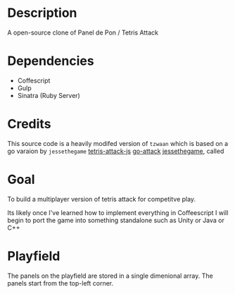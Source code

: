 # Description

A open-source clone of Panel de Pon / Tetris Attack

# Dependencies

* Coffescript
* Gulp
* Sinatra (Ruby Server)

# Credits
This source code is a heavily modifed version of `tzwaan`
which is based on a go varaion by `jessethegame`
[tetris-attack-js](https://github.com/tzwaan/tetris-attack-js)
[go-attack](https://github.com/jessethegame/go-attack)
[jessethegame](https://github.com/jessethegame/), called

# Goal

To build a multiplayer version of tetris attack for competitve play.

Its likely once I've learned how to implement everything in Coffeescript
I will begin to port the game into something standalone such as Unity or
Java or C++


# Playfield

The panels on the playfield are stored in a single dimenional array.
The panels start from the top-left corner.
